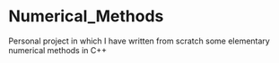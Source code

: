 # Numerical_Methods
Personal project in which I have written from scratch some elementary numerical methods in C++
